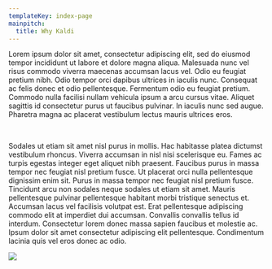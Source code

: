 ```yaml
---
templateKey: index-page
mainpitch:
  title: Why Kaldi
---
```

Lorem ipsum dolor sit amet, consectetur adipiscing elit, sed do eiusmod tempor incididunt ut labore et dolore magna aliqua. Malesuada nunc vel risus commodo viverra maecenas accumsan lacus vel. Odio eu feugiat pretium nibh. Odio tempor orci dapibus ultrices in iaculis nunc. Consequat ac felis donec et odio pellentesque. Fermentum odio eu feugiat pretium. Commodo nulla facilisi nullam vehicula ipsum a arcu cursus vitae. Aliquet sagittis id consectetur purus ut faucibus pulvinar. In iaculis nunc sed augue. Pharetra magna ac placerat vestibulum lectus mauris ultrices eros.

<p>&nbsp</p

Sodales ut etiam sit amet nisl purus in mollis. Hac habitasse platea dictumst vestibulum rhoncus. Viverra accumsan in nisl nisi scelerisque eu. Fames ac turpis egestas integer eget aliquet nibh praesent. Faucibus purus in massa tempor nec feugiat nisl pretium fusce. Ut placerat orci nulla pellentesque dignissim enim sit. Purus in massa tempor nec feugiat nisl pretium fusce. Tincidunt arcu non sodales neque sodales ut etiam sit amet. Mauris pellentesque pulvinar pellentesque habitant morbi tristique senectus et. Accumsan lacus vel facilisis volutpat est. Erat pellentesque adipiscing commodo elit at imperdiet dui accumsan. Convallis convallis tellus id interdum. Consectetur lorem donec massa sapien faucibus et molestie ac. Ipsum dolor sit amet consectetur adipiscing elit pellentesque. Condimentum lacinia quis vel eros donec ac odio.

![](/img/favicon-32x32.png)
